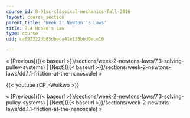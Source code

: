 ```yaml
---
course_id: 8-01sc-classical-mechanics-fall-2016
layout: course_section
parent_title: 'Week 2: Newton''s Laws'
title: 7.4 Hooke's Law
type: course
uid: ca692322db83dbeda41e136bbd0ece16

---
```


« [Previous]({{< baseurl >}}/sections/week-2-newtons-laws/7.3-solving-pulley-systems) | [Next]({{< baseurl >}}/sections/week-2-newtons-laws/dd.1.1-friction-at-the-nanoscale) »

{{< youtube rCP_-Wuikwo >}}

« [Previous]({{< baseurl >}}/sections/week-2-newtons-laws/7.3-solving-pulley-systems) | [Next]({{< baseurl >}}/sections/week-2-newtons-laws/dd.1.1-friction-at-the-nanoscale) »